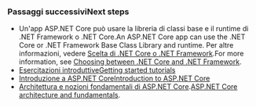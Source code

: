 ### <a name="next-steps"></a><span data-ttu-id="62551-101">Passaggi successivi</span><span class="sxs-lookup"><span data-stu-id="62551-101">Next steps</span></span>

* <span data-ttu-id="62551-102">Un'app ASP.NET Core può usare la libreria di classi base e il runtime di .NET Framework o .NET Core.</span><span class="sxs-lookup"><span data-stu-id="62551-102">An ASP.NET Core app can use the .NET Core or .NET Framework Base Class Library and runtime.</span></span> <span data-ttu-id="62551-103">Per altre informazioni, vedere [Scelta di .NET Core o .NET Framework](/dotnet/articles/standard/choosing-core-framework-server).</span><span class="sxs-lookup"><span data-stu-id="62551-103">For more information, see [Choosing between .NET Core and .NET Framework](/dotnet/articles/standard/choosing-core-framework-server).</span></span>
* [<span data-ttu-id="62551-104">Esercitazioni introduttive</span><span class="sxs-lookup"><span data-stu-id="62551-104">Getting started tutorials</span></span>](xref:tutorials/index)
* [<span data-ttu-id="62551-105">Introduzione a ASP.NET Core</span><span class="sxs-lookup"><span data-stu-id="62551-105">Introduction to ASP.NET Core</span></span>](xref:index) 
* <span data-ttu-id="62551-106">[Architettura e nozioni fondamentali di ASP.NET Core](xref:fundamentals/index).</span><span class="sxs-lookup"><span data-stu-id="62551-106">[ASP.NET Core architecture and fundamentals](xref:fundamentals/index).</span></span>